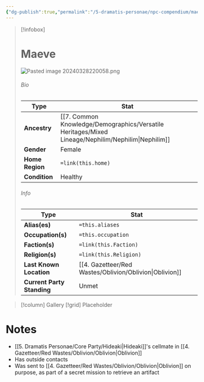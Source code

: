 ```yaml
---
{"dg-publish":true,"permalink":"/5-dramatis-personae/npc-compendium/maeve/","noteIcon":""}
---
```



> [!infobox]
> # Maeve
> ![Pasted image 20240328220058.png](/img/user/x.%20Assets/Attachments/Pasted%20image%2020240328220058.png)
> ###### Bio
> Type |  Stat |
> ---|---|
> **Ancestry** | [[7. Common Knowledge/Demographics/Versatile Heritages/Mixed Lineage/Nephilim/Nephilim\|Nephilim]] |
> **Gender** | Female |
> **Home Region** | `=link(this.home)` |
> **Condition** | Healthy |
> ###### Info
> Type |  Stat |
> ---|---|
> **Alias(es)** | `=this.aliases` |
> **Occupation(s)** | `=this.occupation` |
> **Faction(s)** | `=link(this.Faction)` |
> **Religion(s)** | `=link(this.Religion)` |
> **Last Known Location** | [[4. Gazetteer/Red Wastes/Oblivion/Oblivion\|Oblivion]] |
> **Current Party Standing** | Unmet |

> [!column] Gallery 
> [!grid] 
> Placeholder
# Notes

- [[5. Dramatis Personae/Core Party/Hideaki\|Hideaki]]'s cellmate in [[4. Gazetteer/Red Wastes/Oblivion/Oblivion\|Oblivion]]
- Has outside contacts 
- Was sent to [[4. Gazetteer/Red Wastes/Oblivion/Oblivion\|Oblivion]] on purpose, as part of a secret mission to retrieve an artifact 

